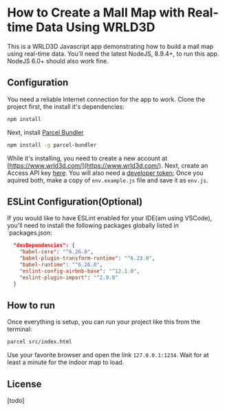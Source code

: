 # How to Create a Mall Map with Real-time Data Using WRLD3D
This is a WRLD3D Javascript app demonstrating how to build a mall map using real-time data. You'll need the latest NodeJS, 8.9.4+, to run this app. NodeJS 6.0+ should also work fine.

## Configuration
You need a reliable Internet connection for the app to work. Clone the project first, the install it's dependencies:

```bash
npm install
```

Next, install [Parcel Bundler](https://parceljs.org)

```bash
npm install -g parcel-bundler
```

While it's installing, you need to create a new account at [https://www.wrld3d.com/](https://www.wrld3d.com/). Next, create an Access API key [here](https://mapdesigner.wrld3d.com/portal/latest/dev/). You will also need a [developer token](https://accounts.wrld3d.com/users/edit#developer-token); Once you aquired both, make a copy of `env.example.js` file and save it as `env.js`.

## ESLint Configuration(Optional)
If you would like to have ESLint enabled for your IDE(am using VSCode), you'll need to install the following packages globally listed in `packages.json:

```json
  "devDependencies": {
    "babel-core": "^6.26.0",
    "babel-plugin-transform-runtime": "^6.23.0",
    "babel-runtime": "^6.26.0",
    "eslint-config-airbnb-base": "^12.1.0",
    "eslint-plugin-import": "^2.9.0"
  }
```

## How to run
Once everything is setup, you can run your project like this from the terminal:

```bash
parcel src/index.html
```

Use your favorite browser and open the link `127.0.0.1:1234`. Wait for at least a minute for the indoor map to load.

## License
[todo]